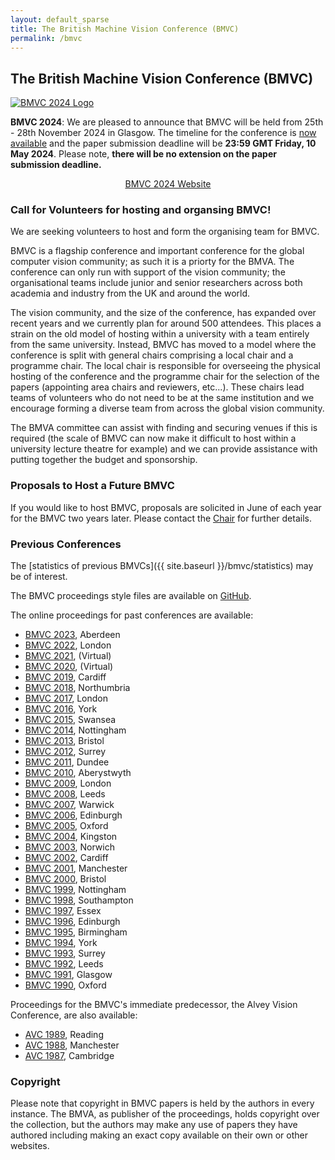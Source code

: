 ```yaml
---
layout: default_sparse
title: The British Machine Vision Conference (BMVC)
permalink: /bmvc
---
```


## The British Machine Vision Conference (BMVC)



<div class="row justify-content-md-center pb-2 ml-3 mr-3">
    <div class="col-12 col-md-8 col-lg-6">
        <a href="https://www.bmvc2024.org/">
            <picture>
                <img src="{{ site.baseurl }}/assets/images/events/bmvc-2024-logo-small.png" class="img-fluid rounded mx-auto d-block"  alt="BMVC 2024 Logo">
            </picture>
        </a>
    </div>
</div>

**BMVC 2024**: We are pleased to announce that BMVC will be held from 25th - 28th November 2024 in Glasgow. The timeline for the conference is [now available](https://bmvc2024.org/dates/) and the paper submission deadline will be **23:59 GMT Friday, 10 May 2024**. 
Please note, **there will be no extension on the paper submission deadline.**

<p style="text-align: center;">
<a class="btn btn-info" role="button" href="https://bmvc2024.org/">BMVC 2024 Website</a></p>

### Call for Volunteers for hosting and organsing BMVC!

We are seeking volunteers to host and form the organising team for BMVC.

BMVC is a flagship conference and important conference for the global computer vision community; as such it is a priorty for the BMVA. The conference can only run with support of the vision community; the organisational teams include junior and senior researchers across both academia and industry from the UK and around the world. 

The vision community, and the size of the conference, has expanded over recent years and we currently plan for around 500 attendees. This places a strain on the old model of hosting within a university with a team entirely from the same university. Instead, BMVC has moved to a model where the conference is split with general chairs comprising a local chair and a programme chair. The local chair is responsible for overseeing the physical hosting of the conference and the programme chair for the selection of the papers (appointing area chairs and reviewers, etc...). These chairs lead teams of volunteers who do not need to be at the same institution and we encourage forming a diverse team from across the global vision community. 

The BMVA committee can assist with finding and securing venues if this is required (the scale of BMVC can now make it difficult to host within a university lecture theatre for example) and we can provide assistance with putting together the budget and sponsorship.

<!--
<div class="alert mt-3 alert-danger" style="text-align:center;">
<h2>Volunteers for BMVC 2024: Deadline 24th July 2023</h2>

<p>For the expression of interest, we are looking for individuals with experience of organising or hosting workshops or conferences who would form the general local and/or programme chairs.</p>

<p>We are also looking for volunteers to form the programme committee (should have experience as an area chair or above) and the other roles of the organising committee (please see this year's conference website for examples of the roles required).</p>

<p style="text-align: center;">
<a class="btn btn-danger" role="button" href="https://forms.gle/SAHrQg7LAUo84TRGA">Expression of Interest Form</a></p>

</div>
-->

<!--
<div class="alert mt-3 alert-danger" style="text-align:center;">
<h2>BMVC Announcement : Risk of no conference for 2022</h2>

<p>
    Whilst the BMVA Executive Committee would like to thank those volunteers who have stepped forward to contribute to the organisation of BMVC 2022, <b>unfortunately, we are sorry to announce that we are still lacking sufficient experienced volunteers to serve as conference and programme chairs.</b>
</p>
<p>
    BMVC has grown substantially in size over the last few years and requires a larger team to run than previous conferences; we regret that, without sufficient academic and industrial researchers (both UK and international) helping to organise, we will be unable to provide a high quality conference.
</p>
<p>
    Please see below for more details on the call for volunteers. The <b>deadline for additional volunteers to put their names forward is 11:00 BST, 8th June 2022</b> and the Executive Committee will make a final announcement on whether or not to go ahead with the conference on 8th June.
</p>

<p style="text-align: center;">
<a class="btn btn-danger" role="button" href="mailto:chair@bmva.org?subject=Interest in joining the BMVC 2022 team">Express interested in joining the BMVC 2022 team (details below) before 11:00 BST, 8th June.</a></p>

</div> 


<div class="alert mt-3 alert-warning" style="text-align:center;">
<h2>BMVC Announcement : Conference will go ahead in 2022</h2>

<p>
    The BMVA Executive Committee are glad to announce that, due to many kind volunteers for the community, we now have sufficient numbers to go ahead with the conference for this year. The conference committee will now finalise the timeline and make an annoucement as soon as possible; <b>the expected submission deadline will be mid-July (after the annoucements from ECCV 2022 on 3rd July).</b>
</p>
<p>
    We will like to thank all those who got in contact with kind offers to help with a range of positions. We will be sending announcements out separately for those who kindly volunteered as reviewers or area chairs.
</p>
<p>
    We will shortly be announcing the bidding process for forming teams to host future BMVCs (2023 and onwards) as we try to get back to a normal cycle and we hope it will be OK to put some of our volunteers in contact with these teams for future conferences. 
</p>
<p>
    There are also additional BMVA positions that we are looking for volunteers for and details of these roles will be forwarded on; once again, we hope that kind volunteers from the community will consider taking these positions on.
</p>
-->

<!--<p style="text-align: center;">
<a class="btn btn-danger" role="button" href="mailto:chair@bmva.org?subject=Interest in joining the BMVC 2022 team">Express interested in joining the BMVC 2022 team (details below) before 11:00 BST, 8th June.</a></p>-->



<!--


<div class="alert mt-3 alert-secondary" style="text-align:center;">

<h2 id="open-letter-to-the-community-for-volunteers-for-bmvc-2022">Open Letter to the Community for Volunteers for BMVC 2022</h2>

<div style="text-align: left;">

<p>Dear BMVC Community,</p>

<p>During the turbulent pandemic times, I took on the mantle of the BMVC General Chair for the last two years to ensure that BMVC continued to happen in some form; like many other conferences, we ended up virtual and now have a tried and tested virtual conference model. BMVC continues to grow and flourish, it is something which we should all feel pride over, and I am exceptionally thankful for the hard work and support from the volunteers who made that happen.</p>

<p>The BMVA Executive Committee is arranging to run BMVC 2022 as a hybrid event. We are finalising dates with a physical venue in London for November, allowing for a similar timeline to last year. It’s now time to hand over the reins back to the community.</p>

<p>This year we intend to host a hybrid conference (along a similar timeline as the <a href="https://www.bmvc2021-virtualconference.com/dates/">2021 conference</a> with the in-person meeting held in London (alongside virtual attendance); this will follow a model from other conferences in the area for example CVPR.</p>

<h4 id="how-can-you-get-involved">How can you get involved?</h4>

<p>We need a programme committee that can ensure the high standards of academic content, engage with industry and help BMVC 2022 be another successful conference. While BMVC was traditionally a UK academic conference, we welcome applications from those outside the UK, and industry based researchers, reflecting the standing and scope of what BMVC has become.</p>

<h4 id="what-experience-do-i-need">What experience do I need?</h4>

<p>It has been great to see many early career researchers getting in touch to volunteer to serve as reviewers and area chairs - we are very grateful for this. We will do our best to contact everyone who has volunteered and make sure that they are added to the appropriate lists.</p>

<p><b>This call is particularly for researchers with more experience to serve at the programme and general chair level.</b> As a rough indication, we would hope that programme chairs would have experience serving as area chairs at previous conferences (not necessarily BMVC). At the same time, general chairs would have experience serving as programme chairs or organisers of previous conferences or workshops in the area. We hope that ensuring this sort of experience in the organising committee will allow us to continue to maintain the high standards built over previous conferences and keep innovating to try to improve further and respond to the ideas of the community.</p>

<p>Whilst we already have some very kind volunteers for some of the positions, the scale of BMVC requires a whole team to make a successful conference, and we will be unable to host a conference of sufficient quality without additional volunteers.</p>

<h4 id="we-are-looking-to-fill-the-following-positions">We are looking to fill the following positions:</h4>

<ul>
  <li>Conference Chairs</li>
  <li>Program Chairs</li>
  <li>Keynote Chair</li>
  <li>Workshop Chair</li>
  <li>Awards Chair</li>
  <li>Sponsorship Chair</li>
  <li>Marketing Chair</li>
</ul>

<p>If you are interested in getting involved, please drop me a line at chair@bmva.org, including a brief description of any prior experience of conference or workshop organisation and what you think you could offer BMVC 2022.</p>

<p>I can confirm that organising an important conference such as BMVC (whilst often an interesting learning curve) is a rewarding experience; it is great to work with enthusiastic colleagues from across the community and help support and disseminate the exciting international research being performed in our field. I also hope that such a contribution to the research community is valued at your host institution, be it academic or an industrial lab, and I would certainly be happy to provide letters to that affect to all who kindly volunteer their time. Please do get in touch.</p>

<p>Many thanks,</p>

<p>Neill</p>

<p>BMVA Chair</p>

<p style="text-align: center;">
<a class="btn btn-info" role="button" href="mailto:chair@bmva.org?subject=Interest in joining the BMVC 2022 team">Express interested in joining the BMVC 2022 team.</a></p>

</div>

</div>

-->


<!--

### BMVC 2021

[BMVC 2021](https://www.bmvc2021.com/) was held virtually as an online conference on 22nd — 25th November 2021. Please see the main conference site at: [https://www.bmvc2021.com/](https://www.bmvc2021.com/).

<div class="row justify-content-md-center pb-2 ml-3 mr-3">
    <div class="col-12 col-md-8 col-lg-6">
        <a href="https://www.bmvc2021.com/">
            <picture>
                <img src="{{ site.baseurl }}/assets/images/events/bmvc-2021-logo.png" class="img-fluid rounded mx-auto d-block"  alt="BMVC 2021 Logo">
            </picture>
        </a>
    </div>
</div>

<div class="row no-gutters pt-3 d-xs-block {%comment%}d-xl-none{%endcomment%}">
    <div class="mb-1 pl-2 pr-2 mx-auto mx-sm-left col-xs-auto">
        <p style="text-align: center;"><a class="btn btn-info" role="button" href="https://www.bmvc2021.com">Go to the main BMVC2021 site!</a></p>
    </div>
</div>

Many thanks to the programme committee for BMVC 2021:
Tu Bui,
Karteek Alahari,
Stuart James,
Stefan Leutenegger,
Laura Sevilla, and
Yi-Zhe Song.

To contact the programme committee, please use the email address: <a href="mailto:bmvc2021_pcs@googlegroups.com">bmvc2021_pcs@googlegroups.com</a>.

### 2021 Timeline

<div class="row pl-4 pr-4 pt-2 pb-2">
<table style="width:100%;" class="table">
<colgroup>
<col width="30%" />
<col width="30%" />
</colgroup>
<thead class="thead-dark">
<tr class="header sticky-top" style="top: 56px;">
<th scope="col" align="center">Deadline</th>
<th scope="col" align="center">Date</th>
</tr>
</thead>
<tbody>
<tr class="even">
<td align="left">Paper Abstracts</td>
<td align="left">Friday 18th June 2021</td>
</tr>
<tr class="odd">
<td align="left">Paper Submission</td>
<td align="left">Friday 25th June 2021</td>
</tr>
<tr class="odd">
<td align="left">Conference</td>
<td align="left">22nd - 25th November 2021</td>
</tr>
</tbody>
</table>
</div>

--->

<!--background-color: #0000006F; "-->
<!--
<div class="row pb-2" id="">
    <div class="text-center mx-auto" style="position: relative;">
        <img src="{{ site.baseurl }}/assets/images/events/bmvc2020-banner.png" alt="" class="img-fluid rounded mx-auto d-block">
        <div style="position: absolute; top: 30%; left: 0; width: 100%;">
            <a href="http://www.bmvc2020.com/"><img src="{{ site.baseurl }}/assets/images/events/bmvc2020.png" class="pb-3 pt-3 img-fluid rounded mx-auto d-block" style="max-width: 450px;" alt="BMVC 2020 Logo"></a>
        </div>
    </div>
</div>
-->

<!--

### Timeline

<p align="center"><strong>Please note all deadlines are at 23:59 PT.</strong></p>

<div class="row pl-4 pr-4 pt-2 pb-2">
<table style="width:100%;" class="table">
<colgroup>
<col width="30%" />
<col width="30%" />
</colgroup>
<thead class="thead-dark">
<tr class="header sticky-top" style="top: 56px;">
<th scope="col" align="center">Deadline</th>
<th scope="col" align="center">Date</th>
</tr>
</thead>
<tbody>
<tr class="even">
<td align="left">Paper Abstracts</td>
<td align="left">Thursday 23rd April</td>
</tr>
<tr class="odd">
<td align="left">Paper Submission</td>
<td align="left">Thursday 30th April</td>
</tr>
<tr class="even">
<td align="left">Reviews Submitted</td>
<td align="left">Thursday 18th June</td>
</tr>
<tr class="odd">
<td align="left">Author Rebuttals Submitted</td>
<td align="left">Thursday 2nd July</td>
</tr>
<tr class="even">
<td align="left">Area Chair Decisions</td>
<td align="left">Thursday 23rd July</td>
</tr>
<tr class="odd">
<td align="left">Author Notifications</td>
<td align="left">Thursday 27th July</td>
</tr>
<tr class="even">
<td align="left">Camera Ready Submission</td>
<td align="left">Thursday 13th August</td>
</tr>
<tr class="odd">
<td align="left">Conference</td>
<td align="left">7th - 11th September</td>
</tr>
</tbody>
</table>
</div>

-->

<!--

### FAQ

<div class="row pl-4 pr-4 pt-2 pb-2">
<table class="table table-striped table-bordered">
  <tbody>
    <tr><th scope="row">Is BMVC 2020 still on?</th></tr>
    <tr><td>Yes. BMVC is in mid September and we can expect a lot of news between now and then.</td></tr>

    <tr><th scope="row">Will the paper submission deadline or other main conference deadlines be extended because of COVID-19?</th></tr>
    <tr><td>We have no plan to extend the deadline.</td></tr>

    <tr><th scope="row">Will all authors on a paper need to make themselves available as reviewers?</th></tr>
    <tr><td>Our expectation is that the majority of authors should make themselves available as reviewers. At the time of abstract submission on CMT (a week before the paper deadline) the author list should be entered on CMT and an option will be available for authors to indicate which authors will be able to review - requests for certain authors to not be considered as reviewers can also be entered with a suitable justification. For example, junior researchers (e.g. early PhD and below) or authors who are not computer vision researchers (e.g. providing domain expertise for experiments) would be considered reasonable justification.</td></tr>

    <tr><th scope="row">How will presentations be handled for authors that cannot get a travel visa or for which there is a COVID-19 travel ban?</th></tr>
    <tr><td>No author will be disadvantaged due to restrictions on travel. Accepted papers will still be published subject to authors satisfying registration and presentation requirements. We are investigating options, e.g. remote presentations, and will provide more information in the coming months.</td></tr>

    <tr><th scope="row">Will there be support for remote attendance/registration?</th></tr>
    <tr><td>Remote attendance options are currently being explored and updates will be posted on the website when we have them.</td></tr>

  </tbody>
</table>
</div>


### Call for Papers

The British Machine Vision Conference (BMVC) is one of the major international conferences on computer vision and related areas. It is organised by the British Machine Vision Association (BMVA). The 31st BMVC will be held in Manchester, 7th—11th Sept 2020.

Authors are invited to submit full-length high-quality papers in image processing, machine vision, and related areas for 2020 British Machine Vision Conference. Submitted papers will be refereed on their originality, presentation, empirical results, and quality of evaluation.

All papers will be reviewed doubly blind, normally by three members of our international programme committee. Please note that BMVC is a single track meeting with oral and poster presentations and will include three keynote presentations and two tutorials.

**Please Note**: In keeping with conferences in the field (e.g. [NeurIPS](https://medium.com/@NeurIPSConf/getting-started-with-neurips-2020-e350f9b39c28)) and to cope with the increasing number of submissions, we ask that all authors be prepared to review papers and make use of a compulsory abstract submission deadline a week before the paper submission deadline. The CMT submission site will ask authors to acknowledge this commitment and failure to engage with the reviewing process might be grounds for rejection.

Topics include, but are not limited to:

-  Statistics and machine learning for vision
-  Stereo, calibration, geometric modelling and processing
-  Face and gesture recognition
-  Early and biologically inspired vision
-  Motion, flow and tracking
-  Segmentation and grouping
-  Model-based vision
-  Image processing techniques and methods
-  Texture, shape and colour
-  Video analysis
-  Document processing and recognition
-  Vision for quality assurance, medical diagnosis, etc.
-  Vision for visualisation, interaction, and graphics
-  Object detection and recognition
-  Shape-from-X
-  Video analysis for action and event recognition
-  Illumination and reflectance
-  Deep learning for vision
-  3D computer vision
-  RGBD analysis

Accepted papers will be included the conference proceedings published and DOI indexed by BMVA. Past proceedings can be found online [here]({{ site.baseurl }}/bmvc). Prospective authors can have a look at the [2019 edition](https://bmvc2019.org/programme/), as an example.

The abstract deadline is Thursday 23rd April 2020 and the paper submission deadline is Thursday 30th April 2020 (both 23:59, Pacific Time). 

Selected best papers are invited to a special issue of the International Journal of Computer Vision (IJCV) for BMVC 2020 Best Papers.

Any queries to the Programme Chairs should be sent to [bmvc-2020-pc@lists.bath.ac.uk](mailto:bmvc-2020-pc@lists.bath.ac.uk).

The BMVC 2020 Programme Chairs are:
- Neill Campbell (University of Bath)
- Lourdes Agapito (University College London)
- William Smith (University of York)
- Martin Fergie (University of Manchester)
- Moi Hoon Yap (Manchester Metropolitan University)
- Oisin Mac Aodha (University of Edinburgh)

A PDF version of this call for papers may be downloaded [here]({{ site.baseurl }}/assets/events/bmvc2020cfp.pdf).

-->


### Proposals to Host a Future BMVC

If you would like to host BMVC, proposals are solicited in June of each year for the BMVC two years later. Please contact the [Chair](mailto:chair@bmva.org) for further details.

### Previous Conferences

The [statistics of previous BMVCs]({{ site.baseurl }}/bmvc/statistics) may be of interest.


The BMVC proceedings style files are available on [GitHub](https://github.com/BritishMachineVisionAssociation/BMVCTemplate).

The online proceedings for past conferences are available:

<ul>
<li><a href="https://www.bmvc2023.org/">BMVC 2023</a>, Aberdeen</li>
<li><a href="https://www.bmvc2022.org/">BMVC 2022</a>, London</li>  
<li><a href="https://www.bmvc2021-virtualconference.com/">BMVC 2021</a>, (Virtual)</li>  
<li><a href="https://www.bmvc2020-conference.com/">BMVC 2020</a>, (Virtual)</li>    
<li><a href="https://bmvc2019.org/">BMVC 2019</a>, Cardiff</li>
<li><a href="{{ site.archive_url }}/bmvc/2018/index.html">BMVC 2018</a>, Northumbria</li>
<li><a href="{{ site.archive_url }}/bmvc/2017/index.html">BMVC 2017</a>, London</li>
<li><a href="{{ site.archive_url }}/bmvc/2016/index.html">BMVC 2016</a>, York</li>
<li><a href="{{ site.archive_url }}/bmvc/2015/index.html">BMVC 2015</a>, Swansea</li>
<li><a href="{{ site.archive_url }}/bmvc/2014/index.html">BMVC 2014</a>, Nottingham</li>
<li><a href="{{ site.archive_url }}/bmvc/2013/index.html">BMVC 2013</a>, Bristol</li>
<li><a href="{{ site.archive_url }}/bmvc/2012/index.html">BMVC 2012</a>, Surrey</li>
<li><a href="{{ site.archive_url }}/bmvc/2011/index.html">BMVC 2011</a>, Dundee</li>
<li><a href="{{ site.archive_url }}/bmvc/2010/index.html">BMVC 2010</a>, Aberystwyth</li>
<li><a href="{{ site.archive_url }}/bmvc/2009/index.html">BMVC 2009</a>, London</li>
<li><a href="{{ site.archive_url }}/bmvc/2008/index.html">BMVC 2008</a>, Leeds</li>
<li><a href="{{ site.archive_url }}/bmvc/2007/index.html">BMVC 2007</a>, Warwick</li>
<li><a href="{{ site.archive_url }}/bmvc/2006/index.html">BMVC 2006</a>, Edinburgh</li>
<li><a href="{{ site.archive_url }}/bmvc/2005/index.html">BMVC 2005</a>, Oxford</li>
<li><a href="{{ site.archive_url }}/bmvc/2004/index.html">BMVC 2004</a>, Kingston</li>
<li><a href="{{ site.archive_url }}/bmvc/2003/index.html">BMVC 2003</a>, Norwich</li>
<li><a href="{{ site.archive_url }}/bmvc/2002/index.html">BMVC 2002</a>, Cardiff</li>
<li><a href="{{ site.archive_url }}/bmvc/2001/index.html">BMVC 2001</a>, Manchester</li>
<li><a href="{{ site.archive_url }}/bmvc/2000/index.html">BMVC 2000</a>, Bristol</li>
<li><a href="{{ site.archive_url }}/bmvc/1999/index.html">BMVC 1999</a>, Nottingham</li>
<li><a href="{{ site.archive_url }}/bmvc/1998/index.html">BMVC 1998</a>, Southampton</li>
<li><a href="{{ site.archive_url }}/bmvc/1997/index.html">BMVC 1997</a>, Essex</li>
<li><a href="{{ site.baseurl }}/bmvc/1996/index.html">BMVC 1996</a>, Edinburgh</li>
<li><a href="{{ site.baseurl }}/bmvc/1995/index.html">BMVC 1995</a>, Birmingham</li>
<li><a href="{{ site.baseurl }}/bmvc/1994/index.html">BMVC 1994</a>, York</li>
<li><a href="{{ site.baseurl }}/bmvc/1993/index.html">BMVC 1993</a>, Surrey</li>
<li><a href="{{ site.baseurl }}/bmvc/1992/index.html">BMVC 1992</a>, Leeds</li>
<li><a href="{{ site.baseurl }}/bmvc/1991/index.html">BMVC 1991</a>, Glasgow</li>
<li><a href="{{ site.baseurl }}/bmvc/1990/index.html">BMVC 1990</a>, Oxford</li>
</ul>

Proceedings for the BMVC's immediate predecessor, the Alvey Vision Conference, are also available:

<ul>
<li><a href="{{ site.baseurl }}/bmvc/1989/index.html">AVC 1989</a>, Reading</li>
<li><a href="{{ site.baseurl }}/bmvc/1988/index.html">AVC 1988</a>, Manchester</li>
<li><a href="{{ site.baseurl }}/bmvc/1987/index.html">AVC 1987</a>, Cambridge</li>
</ul>

### Copyright

Please note that copyright in BMVC papers is held by the authors in every instance. The BMVA, as publisher of the proceedings, holds copyright over the collection, but the authors may make any use of papers they have authored including making an exact copy available on their own or other websites.





